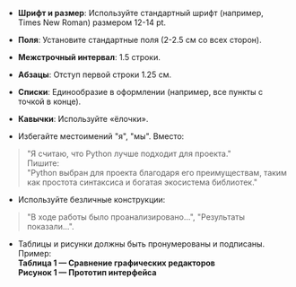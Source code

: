 - **Шрифт и размер**: Используйте стандартный шрифт (например, Times New Roman) размером 12-14 pt.

- **Поля**: Установите стандартные поля (2-2.5 см со всех сторон).

- **Межстрочный интервал**: 1.5 строки.

- **Абзацы**: Отступ первой строки 1.25 см.

- **Списки**: Единообразие в оформлении (например, все пункты с точкой в конце).

- **Кавычки**: Используйте «ёлочки».

- Избегайте местоимений "я", "мы". Вместо:
   
> "Я считаю, что Python лучше подходит для проекта."  
> Пишите:  
> "Python выбран для проекта благодаря его преимуществам, таким как простота синтаксиса и богатая экосистема библиотек."
   
- Используйте безличные конструкции:

> "В ходе работы было проанализировано...", "Результаты показали...".

- Таблицы и рисунки должны быть пронумерованы и подписаны. Пример:  
**Таблица 1 — Сравнение графических редакторов**  
**Рисунок 1 — Прототип интерфейса**

